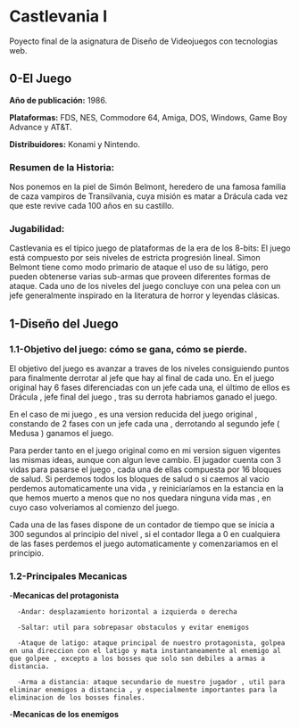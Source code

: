 # Castlevania I
Poyecto final de la asignatura de Diseño de Videojuegos con tecnologias web.
## 0-El Juego
  **Año de publicación:** 1986.
  
  **Plataformas:** FDS, NES, Commodore 64, Amiga, DOS, Windows, Game Boy Advance y AT&T. 
  
  **Distribuidores:**  Konami y Nintendo. 
  
  ### Resumen de la Historia: 
  Nos ponemos en la piel de Simón Belmont, heredero de una famosa familia de caza vampiros de Transilvania, cuya    misión es matar a Drácula cada vez que este revive cada 100 años en su castillo.
  ### Jugabilidad:
  Castlevania es el típico juego de plataformas de la era de los 8-bits: El juego está compuesto por seis niveles de estricta progresión lineal. Simon Belmont tiene como modo primario de ataque el uso de su látigo, pero pueden obtenerse varias sub-armas que proveen diferentes formas de ataque. Cada uno de los niveles del juego concluye con una pelea con un jefe generalmente inspirado en la literatura de horror y leyendas clásicas. 
## 1-Diseño del Juego
   ### 1.1-Objetivo del juego: cómo se gana, cómo se pierde.
   El objetivo del juego es avanzar a traves de los niveles consiguiendo puntos para finalmente  derrotar al jefe que hay al final de cada uno. En el juego original hay 6 fases diferenciadas con un jefe cada una, el último de  ellos es Drácula , jefe final del juego , tras su derrota habriamos ganado el juego. 
   
   En el caso de mi juego , es una version reducida del juego original , constando de 2 fases con un jefe cada una , derrotando al segundo jefe ( Medusa ) ganamos el juego.
   
   Para perder tanto en el juego original como en mi version siguen vigentes las mismas ideas, aunque con algun leve cambio. El jugador cuenta con 3 vidas para pasarse el juego , cada una de ellas compuesta por 16 bloques de salud. Si perdemos todos los bloques de salud o si caemos al vacio perdemos automaticamente una vida , y reiniciaríamos en la estancia en la que hemos muerto a menos que no nos quedara ninguna vida mas , en cuyo caso volveriamos al comienzo del juego.
   
   Cada una de las fases dispone de un contador de tiempo que se inicia a 300 segundos al principio del nivel , si el contador llega a 0 en cualquiera de las fases perdemos el juego automaticamente y comenzariamos en el principio.
   ### 1.2-Principales Mecanicas
   -**Mecanicas del protagonista** 
   
      -Andar: desplazamiento horizontal a izquierda o derecha
      
      -Saltar: util para sobrepasar obstaculos y evitar enemigos
      
      -Ataque de latigo: ataque principal de nuestro protagonista, golpea en una direccion con el latigo y mata instantaneamente al enemigo al que golpee , excepto a los bosses que solo son debiles a armas a distancia.
      
      -Arma a distancia: ataque secundario de nuestro jugador , util para eliminar enemigos a distancia , y especialmente importantes para la eliminacion de los bosses finales.
      
   -**Mecanicas de los enemigos**   
